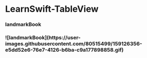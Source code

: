 # LearnSwift-TableView
<h3> landmarkBook <h3>
 ![landmarkBook](https://user-images.githubusercontent.com/80515499/159126356-e5dd52e6-76e7-4126-b6ba-c9a177898858.gif)

  
